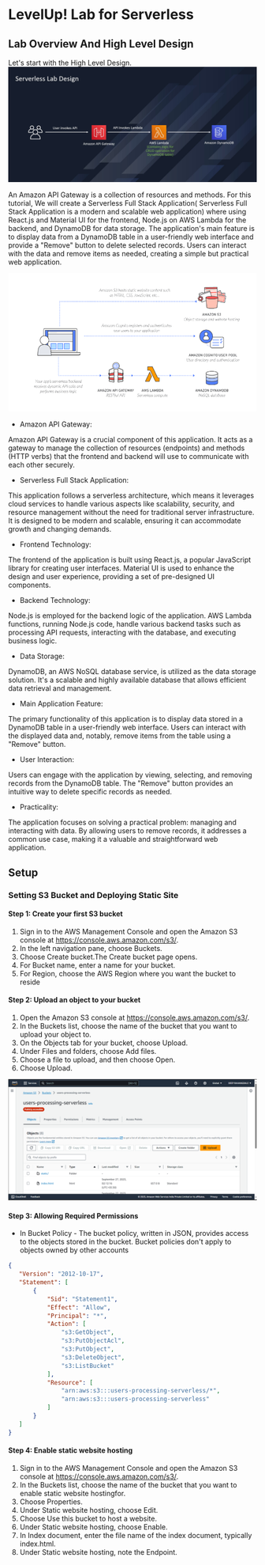 # LevelUp! Lab for Serverless

## Lab Overview And High Level Design

Let's start with the High Level Design.
![High Level Design](./images/high-level-design.jpg)

An Amazon API Gateway is a collection of resources and methods. For this tutorial, We will create a Serverless Full Stack Application( Serverless Full Stack Application is a modern and scalable web application) where using React.js and Material UI for the frontend, Node.js on AWS Lambda for the backend, and DynamoDB for data storage. The application's main feature is to display data from a DynamoDB table in a user-friendly web interface and provide a "Remove" button to delete selected records. Users can interact with the data and remove items as needed, creating a simple but practical web application.

![High Level Design](./images/Serverless_Web_App.png)

* Amazon API Gateway:

Amazon API Gateway is a crucial component of this application. It acts as a gateway to manage the collection of resources (endpoints) and methods (HTTP verbs) that the frontend and backend will use to communicate with each other securely.

* Serverless Full Stack Application:

This application follows a serverless architecture, which means it leverages cloud services to handle various aspects like scalability, security, and resource management without the need for traditional server infrastructure. It is designed to be modern and scalable, ensuring it can accommodate growth and changing demands.

* Frontend Technology:

The frontend of the application is built using React.js, a popular JavaScript library for creating user interfaces. Material UI is used to enhance the design and user experience, providing a set of pre-designed UI components.

* Backend Technology:

Node.js is employed for the backend logic of the application. AWS Lambda functions, running Node.js code, handle various backend tasks such as processing API requests, interacting with the database, and executing business logic.

* Data Storage:

DynamoDB, an AWS NoSQL database service, is utilized as the data storage solution. It's a scalable and highly available database that allows efficient data retrieval and management.

* Main Application Feature:

The primary functionality of this application is to display data stored in a DynamoDB table in a user-friendly web interface. Users can interact with the displayed data and, notably, remove items from the table using a "Remove" button.

* User Interaction:

Users can engage with the application by viewing, selecting, and removing records from the DynamoDB table. The "Remove" button provides an intuitive way to delete specific records as needed.

* Practicality:

The application focuses on solving a practical problem: managing and interacting with data. By allowing users to remove records, it addresses a common use case, making it a valuable and straightforward web application.

## Setup

### Setting S3 Bucket and Deploying Static Site

#### Step 1: Create your first S3 bucket

1. Sign in to the AWS Management Console and open the Amazon S3 console at https://console.aws.amazon.com/s3/.
2. In the left navigation pane, choose Buckets.
3. Choose Create bucket.The Create bucket page opens.
4. For Bucket name, enter a name for your bucket.
5. For Region, choose the AWS Region where you want the bucket to reside

#### Step 2: Upload an object to your bucket

1. Open the Amazon S3 console at https://console.aws.amazon.com/s3/.
2. In the Buckets list, choose the name of the bucket that you want to upload your object to.
3. On the Objects tab for your bucket, choose Upload.
4. Under Files and folders, choose Add files.
5. Choose a file to upload, and then choose Open.
6. Choose Upload.

![High Level Design](./images/uploadinS3.png)

#### Step 3: Allowing Required Permissions
* In Bucket Policy -
The bucket policy, written in JSON, provides access to the objects stored in the bucket. Bucket policies don't apply to objects owned by other accounts
 ```json
{
    "Version": "2012-10-17",
    "Statement": [
        {
            "Sid": "Statement1",
            "Effect": "Allow",
            "Principal": "*",
            "Action": [
                "s3:GetObject",
                "s3:PutObjectAcl",
                "s3:PutObject",
                "s3:DeleteObject",
                "s3:ListBucket"
            ],
            "Resource": [
                "arn:aws:s3:::users-processing-serverless/*",
                "arn:aws:s3:::users-processing-serverless"
            ]
        }
    ]
}
```

#### Step 4: Enable static website hosting

1. Sign in to the AWS Management Console and open the Amazon S3 console at https://console.aws.amazon.com/s3/.
2. In the Buckets list, choose the name of the bucket that you want to enable static website hostingfor.
3. Choose Properties.
4. Under Static website hosting, choose Edit.
5. Choose Use this bucket to host a website.
6. Under Static website hosting, choose Enable.
7. In Index document, enter the file name of the index document, typically index.html.
8. Under Static website hosting, note the Endpoint.

